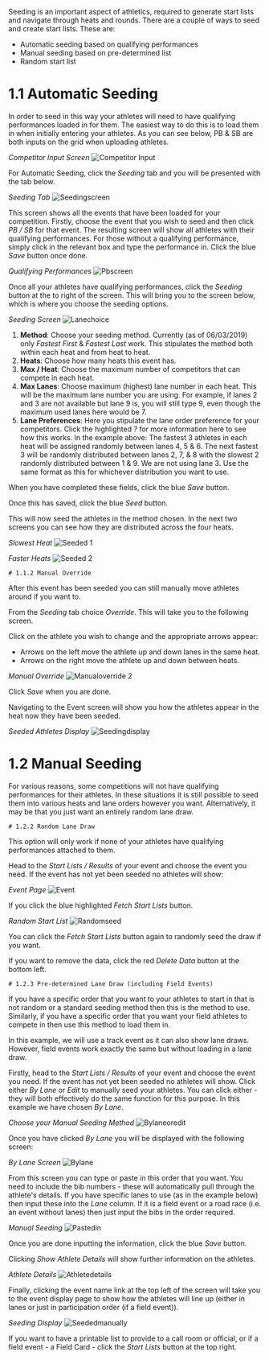 <!-- TITLE: Training Manual - Seeding Tab -->

Seeding is an important aspect of athletics, required to generate start lists and navigate through heats and rounds. There are a couple of ways to seed and create start lists. These are: 

* Automatic seeding based on qualifying performances
* Manual seeding based on pre-determined list
* Random start list
# 1.1 Automatic Seeding
In order to seed in this way your athletes will need to have qualifying performances loaded in for them. The easiest way to do this is to load them in when initially entering your athletes. As you can see below, PB & SB are both inputs on the grid when uploading athletes.

*Competitor Input Screen*
![Competitor Input](/uploads/competitors/competitor-input.png "Competitor Input")

For Automatic Seeding, click the *Seeding* tab and you will be presented with the tab below.

*Seeding Tab*
![Seedingscreen](/uploads/seeding/seedingscreen.png "Seedingscreen")

This screen shows all the events that have been loaded for your competition. Firstly, choose the event that you wish to seed and then click *PB / SB* for that event. The resulting screen will show all athletes with their qualifying performances. For those without a qualifying performance, simply click in the relevant box and type the performance in. Click the blue *Save* button once done. 

*Qualifying Performances*
![Pbscreen](/uploads/seeding/pbscreen.png "Pbscreen")

Once all your athletes have qualifying performances, click the *Seeding* button at the to right of the screen. This will bring you to the screen below, which is where you choose the seeding options.

*Seeding Screen*
![Lanechoice](/uploads/seeding/lanechoice.png "Lanechoice")

1. **Method**: Choose your seeding method. Currently (as of 06/03/2019) only *Fastest First* & *Fastest Last* work. This stipulates the method both within each heat and from heat to heat.
2. **Heats**: Choose how many heats this event has.
3. **Max / Heat**: Choose the maximum number of competitors that can compete in each heat.
4. **Max Lanes**: Choose maximum (highest) lane number in each heat. This will be the maximum lane number you are using. For example, if lanes 2 and 3 are not available but lane 9 is, you will still type 9, even though the maximum used lanes here would be 7.
5. **Lane Preferences**: Here you stipulate the lane order preference for your competitors. Click the highlighted *?* for more information here to see how this works. In the example above:
The fastest 3 athletes in each heat will be assigned randomly between lanes 4, 5 & 6. The next fastest 3 will be randomly distributed between lanes 2, 7, & 8 with the slowest 2 randomly distributed between 1 & 9. We are not using lane 3. 
	Use the same format as this for whichever distribution you want to use. 

When you have completed these fields, click the blue *Save* button. 

Once this has saved, click the blue *Seed* button.

This will now seed the athletes in the method chosen. In the next two screens you can see how they are distributed across the four heats.

*Slowest Heat*
![Seeded 1](/uploads/seeding/seeded-1.png "Seeded 1")

*Faster Heats*
![Seeded 2](/uploads/seeding/seeded-2.png "Seeded 2")


	# 1.1.2 Manual Override

After this event has been seeded you can still manually move athletes around if you want to. 

From the *Seeding* tab choice *Override*. This will take you to the following screen. 

Click on the athlete you wish to change and the appropriate arrows appear:
* Arrows on the left move the athlete up and down lanes in the same heat. 
* Arrows on the right move the athlete up and down between heats.

*Manual Override*
![Manualoverride 2](/uploads/seeding/manualoverride-2.png "Manualoverride 2")

Click *Save* when you are done. 

Navigating to the Event screen will show you how the athletes appear in the heat now they have been seeded.

*Seeded Athletes Display*
![Seedingdisplay](/uploads/seeding/seedingdisplay.png "Seedingdisplay")
# 1.2 Manual Seeding
For various reasons, some competitions will not have qualifying performances for their athletes. In these situations it is still possible to seed them into various heats and lane orders however you want. Alternatively, it may be that you just want an entirely random lane draw.

	# 1.2.2 Random Lane Draw

This option will only work if none of your athletes have qualifying performances attached to them.

Head to the *Start Lists / Results* of your event and choose the event you need. If the event has not yet been seeded no athletes will show:

*Event Page*
![Event](/uploads/seeding/event.png "Event")

If you click the blue highlighted *Fetch Start Lists* button. 

*Random Start List*
![Randomseed](/uploads/seeding/randomseed.png "Randomseed")

You can click the *Fetch Start Lists* button again to randomly seed the draw if you want. 

If you want to remove the data, click the red *Delete Data* button at the bottom left.

	# 1.2.3 Pre-determined Lane Draw (including Field Events)

If you have a specific order that you want to your athletes to start in that is not random or a standard seeding method then this is the method to use. Similarly, if you have a specific order that you want your field athletes to compete in then use this method to load them in.

In this example, we will use a track event as it can also show lane draws. However, field events work exactly the same but without loading in a lane draw. 

Firstly, head to the *Start Lists / Results* of your event and choose the event you need. If the event has not yet been seeded no athletes will show. Click either *By Lane* or *Edit* to manually seed your athletes. You can click either - they will both effectively do the same function for this purpose. In this example we have chosen *By Lane*.

*Choose your Manual Seeding Method*
![Bylaneoredit](/uploads/seeding/bylaneoredit.png "Bylaneoredit")

Once you have clicked *By Lane* you will be displayed with the following screen:

*By Lane Screen*
![Bylane](/uploads/seeding/bylane.png "Bylane")

From this screen you can type or paste in this order that you want. You need to include the bib numbers - these will automatically pull through the athlete's details. If you have specific lanes to use (as in the example below) then input these into the *Lane* column. If it is a field event or a road race (i.e. an event without lanes) then just input the bibs in the order required.

*Manual Seeding*
![Pastedin](/uploads/seeding/pastedin.png "Pastedin")

Once you are done inputting the information, click the blue *Save* button.

Clicking *Show Athlete Details* will show further information on the athletes.

*Athlete Details*
![Athletedetails](/uploads/seeding/athletedetails.png "Athletedetails")

Finally, clicking the event name link at the top left of the screen will take you to the event display page to show how the athletes will line up (either in lanes or just in participation order (if a field event)).

*Seeding Display*
![Seededmanually](/uploads/seeding/seededmanually.png "Seededmanually")

If you want to have a printable list to provide to a call room or official, or if a field event - a Field Card - click the *Start Lists* button at the top right.